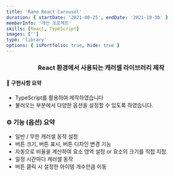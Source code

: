 ```yaml
---
title: 'Rano React Carousel'
duration: { startDate: '2021-08-25', endDate: '2021-10-30' }
memberInfo: '개인 프로젝트'
skills: [React, TypeScript]
images: ['']
type: 'library'
options: { isPortfolio: true, hide: true }
---
```


<div align="center">
  <h3>React 환경에서 사용되는 캐러셀 라이브러리 제작</h3>
</div>

#### 🐣 구현사항 요약
- TypeScript를 활용하여 제작하였습니다
- 불러오는 부분에서 다양한 옵션을 설정할 수 있도록 하였습니다.

### ⚙️ 기능 (옵션) 요약
- 일반 / 무한 캐러셀 동작 설정
- 버튼 크기, 버튼 표시, 버튼 디자인 변경 기능
- 자동으로 비율을 계산하여 요소 영역 설정 or 요소의 크기를 직접 지정
- 일정 시간마다 캐러셀 동작
- 버튼 클릭 시 설정한 아이템 개수만큼 이동
